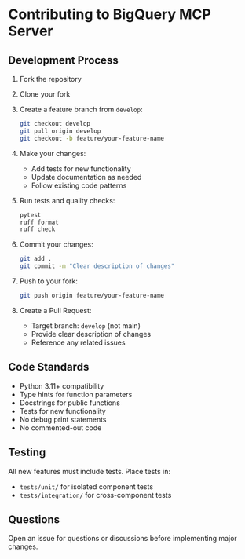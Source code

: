 # Contributing to BigQuery MCP Server

## Development Process

1. Fork the repository
2. Clone your fork
3. Create a feature branch from `develop`:
   ```bash
   git checkout develop
   git pull origin develop
   git checkout -b feature/your-feature-name
   ```

4. Make your changes:
   - Add tests for new functionality
   - Update documentation as needed
   - Follow existing code patterns

5. Run tests and quality checks:
   ```bash
   pytest
   ruff format
   ruff check
   ```

6. Commit your changes:
   ```bash
   git add .
   git commit -m "Clear description of changes"
   ```

7. Push to your fork:
   ```bash
   git push origin feature/your-feature-name
   ```

8. Create a Pull Request:
   - Target branch: `develop` (not main)
   - Provide clear description of changes
   - Reference any related issues

## Code Standards

- Python 3.11+ compatibility
- Type hints for function parameters
- Docstrings for public functions
- Tests for new functionality
- No debug print statements
- No commented-out code

## Testing

All new features must include tests. Place tests in:
- `tests/unit/` for isolated component tests
- `tests/integration/` for cross-component tests

## Questions

Open an issue for questions or discussions before implementing major changes.
